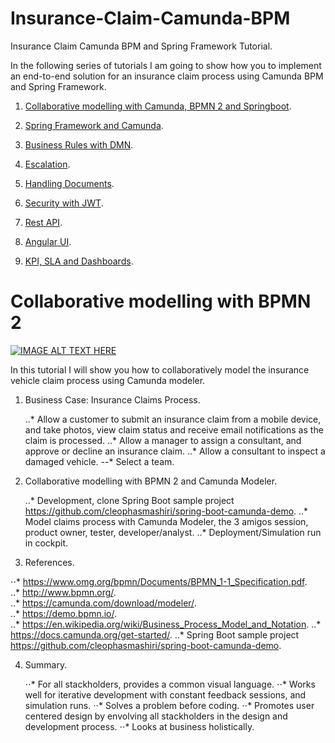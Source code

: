 # Insurance-Claim-Camunda-BPM
Insurance Claim Camunda BPM and Spring Framework Tutorial.

In the following series of tutorials I am going to show how you to implement an end-to-end solution for an insurance claim process using Camunda BPM and Spring Framework.

1. [Collaborative modelling with Camunda, BPMN 2 and Springboot](/README.md).
2. [Spring Framework and Camunda](/README_Spring_Framework_and_Camunda.md).
3. [Business Rules with DMN](/README_Business_Rules_with_DMN.md).
4. [Escalation](/README_Escalation.md).
5. [Handling Documents](/README_Handling_Documents.md).
6. [Security with JWT](/README_Security_with_JWT.md).
7. [Rest API](/README_Rest_API.md).
8. [Angular UI](/README_Angular_UI.md).

9. [KPI, SLA and Dashboards](/README_KPI_SLA_and_Dashboards.md).


# Collaborative modelling with BPMN 2

[![IMAGE ALT TEXT HERE](http://img.youtube.com/vi/zMQrwpCi7LU/0.jpg)](https://www.youtube.com/watch?v=zMQrwpCi7LU)

In this tutorial I will show you how to collaboratively model the insurance vehicle claim process using Camunda modeler.

1. Business Case: Insurance Claims Process. 

     ..* Allow a customer to submit an insurance claim from a mobile device, and take photos, view claim status and receive email notifications as the claim is processed.
     ..* Allow a manager to assign a consultant, and approve or decline an insurance claim.
     ..* Allow a consultant to inspect a damaged vehicle.
     --* Select a team.
        
2. Collaborative modelling with BPMN 2 and Camunda Modeler.

    ..* Development, clone Spring Boot sample project https://github.com/cleophasmashiri/spring-boot-camunda-demo.
    ..* Model claims process with Camunda Modeler, the 3 amigos session, product owner, tester, developer/analyst.
    ..* Deployment/Simulation run in cockpit.
    
3. References.

⋅⋅* https://www.omg.org/bpmn/Documents/BPMN_1-1_Specification.pdf.     
..* http://www.bpmn.org/.                                             
..* https://camunda.com/download/modeler/.                            
..* https://demo.bpmn.io/.                                            
..* https://en.wikipedia.org/wiki/Business_Process_Model_and_Notation. 
..* https://docs.camunda.org/get-started/.
..* Spring Boot sample project https://github.com/cleophasmashiri/spring-boot-camunda-demo.

4. Summary.
     
    ⋅⋅* For all stackholders, provides a common visual language. 
    ⋅⋅* Works well for iterative development with constant feedback sessions, and simulation runs. 
    ⋅⋅* Solves a problem before coding. 
    ⋅⋅* Promotes user centered design by envolving all stackholders in the design and development process.
    ⋅⋅* Looks at business holistically. 
   


